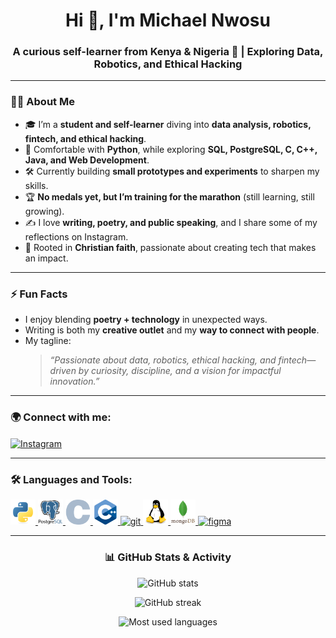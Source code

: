 <h1 align="center">Hi 👋, I'm Michael Nwosu</h1>
<h3 align="center">A curious self-learner from Kenya & Nigeria 🚀 | Exploring Data, Robotics, and Ethical Hacking</h3>

---

### 👨‍💻 About Me
- 🎓 I’m a **student and self-learner** diving into **data analysis, robotics, fintech, and ethical hacking**.  
- 🐍 Comfortable with **Python**, while exploring **SQL, PostgreSQL, C, C++, Java, and Web Development**.  
- 🛠 Currently building **small prototypes and experiments** to sharpen my skills.  
- 🏆 **No medals yet, but I’m training for the marathon** (still learning, still growing).  
- ✍️ I love **writing, poetry, and public speaking**, and I share some of my reflections on Instagram.  
- 🙏 Rooted in **Christian faith**, passionate about creating tech that makes an impact.  

---

### ⚡ Fun Facts
- I enjoy blending **poetry + technology** in unexpected ways.  
- Writing is both my **creative outlet** and my **way to connect with people**.  
- My tagline:  
  > *“Passionate about data, robotics, ethical hacking, and fintech—driven by curiosity, discipline, and a vision for impactful innovation.”*

---

<h3 align="left">🌍 Connect with me:</h3>
<p align="left">
<a href="https://www.instagram.com/deepink" target="blank"><img align="center" src="https://raw.githubusercontent.com/rahuldkjain/github-profile-readme-generator/master/src/images/icons/Social/instagram.svg" alt="Instagram" height="30" width="40" /></a>
</p>

---

<h3 align="left">🛠 Languages and Tools:</h3>
<p align="left">
  <a href="https://www.python.org" target="_blank" rel="noreferrer"> 
    <img src="https://raw.githubusercontent.com/devicons/devicon/master/icons/python/python-original.svg" alt="python" width="40" height="40"/> 
  </a> 
  <a href="https://www.postgresql.org" target="_blank" rel="noreferrer"> 
    <img src="https://raw.githubusercontent.com/devicons/devicon/master/icons/postgresql/postgresql-original-wordmark.svg" alt="postgresql" width="40" height="40"/> 
  </a>
  <a href="https://www.cprogramming.com/" target="_blank" rel="noreferrer"> 
    <img src="https://raw.githubusercontent.com/devicons/devicon/master/icons/c/c-original.svg" alt="c" width="40" height="40"/> 
  </a> 
  <a href="https://www.w3schools.com/cpp/" target="_blank" rel="noreferrer"> 
    <img src="https://raw.githubusercontent.com/devicons/devicon/master/icons/cplusplus/cplusplus-original.svg" alt="cplusplus" width="40" height="40"/> 
  </a>
  <a href="https://git-scm.com/" target="_blank" rel="noreferrer"> 
    <img src="https://www.vectorlogo.zone/logos/git-scm/git-scm-icon.svg" alt="git" width="40" height="40"/> 
  </a> 
  <a href="https://www.linux.org/" target="_blank" rel="noreferrer"> 
    <img src="https://raw.githubusercontent.com/devicons/devicon/master/icons/linux/linux-original.svg" alt="linux" width="40" height="40"/> 
  </a>
  <a href="https://www.mongodb.com/" target="_blank" rel="noreferrer"> 
    <img src="https://raw.githubusercontent.com/devicons/devicon/master/icons/mongodb/mongodb-original-wordmark.svg" alt="mongodb" width="40" height="40"/> 
  </a> 
  <a href="https://www.figma.com/" target="_blank" rel="noreferrer"> 
    <img src="https://www.vectorlogo.zone/logos/figma/figma-icon.svg" alt="figma" width="40" height="40"/> 
  </a>
</p>

---

<h3 align="center">📊 GitHub Stats & Activity</h3>

<p align="center">
  <img src="https://github-readme-stats.vercel.app/api?username=ChibuezeBuilds&show_icons=true&theme=tokyonight" alt="GitHub stats" />
</p>

<p align="center">
  <img src="https://github-readme-streak-stats.herokuapp.com/?user=ChibuezeBuilds&theme=tokyonight" alt="GitHub streak" />
</p>

<p align="center">
  <img src="https://github-readme-stats.vercel.app/api/top-langs/?username=ChibuezeBuilds&layout=compact&theme=tokyonight" alt="Most used languages" />
</p>


